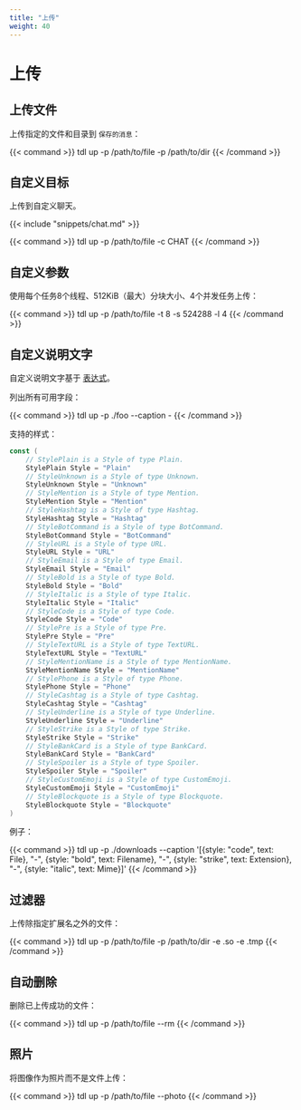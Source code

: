 ```yaml
---
title: "上传"
weight: 40
---
```


# 上传

## 上传文件

上传指定的文件和目录到 `保存的消息`：

{{< command >}}
tdl up -p /path/to/file -p /path/to/dir
{{< /command >}}

## 自定义目标

上传到自定义聊天。

{{< include "snippets/chat.md" >}}

{{< command >}}
tdl up -p /path/to/file -c CHAT
{{< /command >}}

## 自定义参数

使用每个任务8个线程、512KiB（最大）分块大小、4个并发任务上传：

{{< command >}}
tdl up -p /path/to/file -t 8 -s 524288 -l 4
{{< /command >}}

## 自定义说明文字

自定义说明文字基于 [表达式](/reference/expr)。

列出所有可用字段：

{{< command >}}
tdl up -p ./foo --caption -
{{< /command >}}

支持的样式：

```go
const (
	// StylePlain is a Style of type Plain.
	StylePlain Style = "Plain"
	// StyleUnknown is a Style of type Unknown.
	StyleUnknown Style = "Unknown"
	// StyleMention is a Style of type Mention.
	StyleMention Style = "Mention"
	// StyleHashtag is a Style of type Hashtag.
	StyleHashtag Style = "Hashtag"
	// StyleBotCommand is a Style of type BotCommand.
	StyleBotCommand Style = "BotCommand"
	// StyleURL is a Style of type URL.
	StyleURL Style = "URL"
	// StyleEmail is a Style of type Email.
	StyleEmail Style = "Email"
	// StyleBold is a Style of type Bold.
	StyleBold Style = "Bold"
	// StyleItalic is a Style of type Italic.
	StyleItalic Style = "Italic"
	// StyleCode is a Style of type Code.
	StyleCode Style = "Code"
	// StylePre is a Style of type Pre.
	StylePre Style = "Pre"
	// StyleTextURL is a Style of type TextURL.
	StyleTextURL Style = "TextURL"
	// StyleMentionName is a Style of type MentionName.
	StyleMentionName Style = "MentionName"
	// StylePhone is a Style of type Phone.
	StylePhone Style = "Phone"
	// StyleCashtag is a Style of type Cashtag.
	StyleCashtag Style = "Cashtag"
	// StyleUnderline is a Style of type Underline.
	StyleUnderline Style = "Underline"
	// StyleStrike is a Style of type Strike.
	StyleStrike Style = "Strike"
	// StyleBankCard is a Style of type BankCard.
	StyleBankCard Style = "BankCard"
	// StyleSpoiler is a Style of type Spoiler.
	StyleSpoiler Style = "Spoiler"
	// StyleCustomEmoji is a Style of type CustomEmoji.
	StyleCustomEmoji Style = "CustomEmoji"
	// StyleBlockquote is a Style of type Blockquote.
	StyleBlockquote Style = "Blockquote"
)
```

例子：

{{< command >}}
tdl  up -p ./downloads --caption '[{style: "code", text: File}, "-", {style: "bold", text: Filename}, "-", {style: "strike", text: Extension}, "-", {style: "italic", text: Mime}]'
{{< /command >}}

## 过滤器

上传除指定扩展名之外的文件：

{{< command >}}
tdl up -p /path/to/file -p /path/to/dir -e .so -e .tmp
{{< /command >}}

## 自动删除

删除已上传成功的文件：

{{< command >}}
tdl up -p /path/to/file --rm
{{< /command >}}

## 照片

将图像作为照片而不是文件上传：

{{< command >}}
tdl up -p /path/to/file --photo
{{< /command >}}


